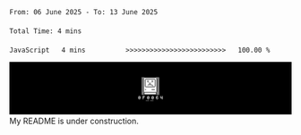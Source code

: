 <!--START_SECTION:waka-->

```txt
From: 06 June 2025 - To: 13 June 2025

Total Time: 4 mins

JavaScript   4 mins          >>>>>>>>>>>>>>>>>>>>>>>>>   100.00 %
```

<!--END_SECTION:waka-->

<img src="https://raw.githubusercontent.com/n3xta/image-hosting/main/img/202411032331174.png"/>
My README is under construction. 
